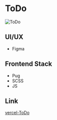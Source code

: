 # ToDo

![ToDo](https://kept.com.ua/core/cache/plugins/imageviewer/51470/2110edc5e5ee1aad7bb901602a90b363c3e10bf7cbd3104db71ae17b5e92acbb/1100x1100_cropped.jpg)

## UI/UX

- Figma

## Frontend Stack

- Pug
- SCSS
- JS

## Link

[vercel-ToDo](https://to-do-kohl.vercel.app)
